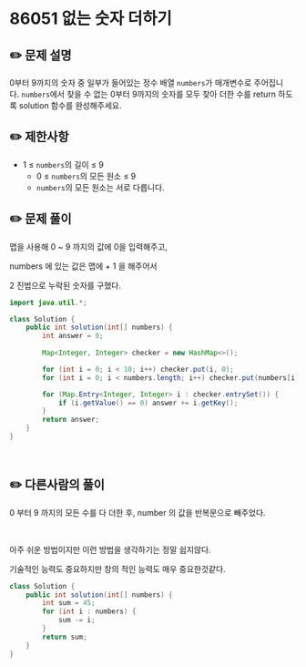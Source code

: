 # 86051 없는 숫자 더하기

## ✏️ **문제 설명**

0부터 9까지의 숫자 중 일부가 들어있는 정수 배열 `numbers`가 매개변수로 주어집니다. `numbers`에서 찾을 수 없는 0부터 9까지의 숫자를 모두 찾아 더한 수를 return 하도록 solution 함수를 완성해주세요.

## ✏️ 제한사항

- 1 ≤ `numbers`의 길이 ≤ 9
    - 0 ≤ `numbers`의 모든 원소 ≤ 9
    - `numbers`의 모든 원소는 서로 다릅니다.

## ✏️ 문제 풀이

맵을 사용해 0 ~ 9 까지의 값에 0을 입력해주고,

numbers 에 있는 값은 맵에 + 1 을 해주어서

2 진법으로 누락된 숫자를 구했다.

```java
import java.util.*;

class Solution {
    public int solution(int[] numbers) {
        int answer = 0;
        
        Map<Integer, Integer> checker = new HashMap<>();

        for (int i = 0; i < 10; i++) checker.put(i, 0);
        for (int i = 0; i < numbers.length; i++) checker.put(numbers[i], 1);

        for (Map.Entry<Integer, Integer> i : checker.entrySet()) {
            if (i.getValue() == 0) answer += i.getKey();
        }
        return answer;
    }
}
```

<br>

## ✏️ 다른사람의 풀이

0 부터 9 까지의 모든 수를 다 더한 후,
number 의 값을 반복문으로 빼주었다.

<br>

아주 쉬운 방법이지만 이런 방법을 생각하기는 정말 쉽지않다.

기술적인 능력도 중요하지만 창의 적인 능력도 매우 중요한것같다.

```java
class Solution {
    public int solution(int[] numbers) {
        int sum = 45;
        for (int i : numbers) {
            sum -= i;
        }
        return sum;
    }
}
```
